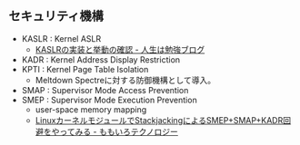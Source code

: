 

## セキュリティ機構
- KASLR :  Kernel ASLR
	- [KASLRの実装と挙動の確認 - 人生は勉強ブログ](https://blog.ishikawa.tech/entry/2019/12/17/161319)
- KADR :  Kernel Address Display Restriction
- KPTI :  Kernel  Page Table Isolation
	- Meltdown Spectreに対する防御機構として導入。
- SMAP :  Supervisor Mode Access Prevention
- SMEP :  Supervisor Mode Execution Prevention
	- user-space memory mapping
	- [LinuxカーネルモジュールでStackjackingによるSMEP+SMAP+KADR回避をやってみる - ももいろテクノロジー](https://inaz2.hatenablog.com/entry/2015/03/27/021422)
